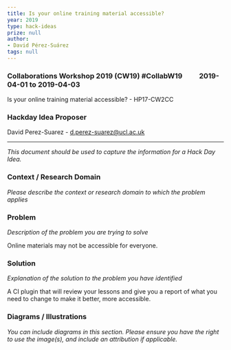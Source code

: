 ```yaml
---
title: Is your online training material accessible?
year: 2019
type: hack-ideas
prize: null
author:
- David Pérez-Suárez
tags: null
---
```

### Collaborations Workshop 2019 (CW19) #CollabW19          2019-04-01 to 2019-04-03

Is your online training material accessible? - HP17-CW2CC


### **Hackday Idea Proposer**

David Perez-Suarez - d.perez-suarez@ucl.ac.uk



---


_This document should be used to capture the information for a Hack Day Idea._


### **Context / Research Domain**

_Please describe the context or research domain to which the problem applies_


### **Problem**

_Description of the problem you are trying to solve_

Online materials may not be accessible for everyone. 


### **Solution**

_Explanation of the solution to the problem you have identified_

A CI plugin that will review your lessons and give you a report of what you need to change to make it better, more accessible.


### **Diagrams / Illustrations**

_You can include diagrams in this section. Please ensure you have the right to use the image(s), and include an attribution if applicable._

